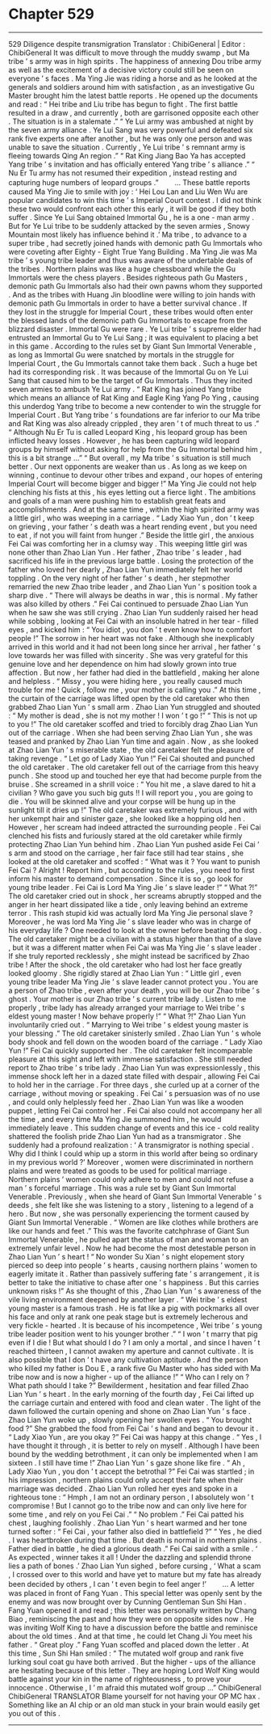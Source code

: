 
# Chapter 529


---

529 Diligence despite transmigration
Translator : ChibiGeneral | Editor : ChibiGeneral
It was difficult to move through the muddy swamp , but Ma tribe ’ s army was in high spirits .
The happiness of annexing Dou tribe army as well as the excitement of a decisive victory could still be seen on everyone ’ s faces .
Ma Ying Jie was riding a horse and as he looked at the generals and soldiers around him with satisfaction , as an investigative Gu Master brought him the latest battle reports .
He opened up the documents and read :
“ Hei tribe and Liu tribe has begun to fight . The first battle resulted in a draw , and currently , both are garrisoned opposite each other . The situation is in a stalemate .”
“ Ye Lui army was ambushed at night by the seven army alliance . Ye Lui Sang was very powerful and defeated six rank five experts one after another , but he was only one person and was unable to save the situation . Currently , Ye Lui tribe ’ s remnant army is fleeing towards Qing An region .”
“ Rat King Jiang Bao Ya has accepted Yang tribe ’ s invitation and has officially entered Yang tribe ’ s alliance .”
“ Nu Er Tu army has not resumed their expedition , instead resting and capturing huge numbers of leopard groups .” 　　…
These battle reports caused Ma Ying Jie to smile with joy : ‘ Hei Lou Lan and Liu Wen Wu are popular candidates to win this time ’ s Imperial Court contest . I did not think these two would confront each other this early , it will be good if they both suffer . Since Ye Lui Sang obtained Immortal Gu , he is a one - man army . But for Ye Lui tribe to be suddenly attacked by the seven armies , Snowy Mountain most likely has influence behind it .’
Ma tribe , to advance to a super tribe , had secretly joined hands with demonic path Gu Immortals who were coveting after Eighty - Eight True Yang Building . Ma Ying Jie was Ma tribe ’ s young tribe leader and thus was aware of the undertable deals of the tribes .
Northern plains was like a huge chessboard while the Gu Immortals were the chess players .
Besides righteous path Gu Masters , demonic path Gu Immortals also had their own pawns whom they supported . And as the tribes with Huang Jin bloodline were willing to join hands with demonic path Gu Immortals in order to have a better survival chance . If they lost in the struggle for Imperial Court , these tribes would often enter the blessed lands of the demonic path Gu Immortals to escape from the blizzard disaster .
Immortal Gu were rare .
Ye Lui tribe ’ s supreme elder had entrusted an Immortal Gu to Ye Lui Sang ; it was equivalent to placing a bet in this game .
According to the rules set by Giant Sun Immortal Venerable , as long as Immortal Gu were snatched by mortals in the struggle for Imperial Court , the Gu Immortals cannot take them back .
Such a huge bet had its corresponding risk .
It was because of the Immortal Gu on Ye Lui Sang that caused him to be the target of Gu Immortals . Thus they incited seven armies to ambush Ye Lui army .
“ Rat King has joined Yang tribe which means an alliance of Rat King and Eagle King Yang Po Ying , causing this underdog Yang tribe to become a new contender to win the struggle for Imperial Court . But Yang tribe ’ s foundations are far inferior to our Ma tribe and Rat King was also already crippled , they aren ’ t of much threat to us .”
“ Although Nu Er Tu is called Leopard King , his leopard group has been inflicted heavy losses . However , he has been capturing wild leopard groups by himself without asking for help from the Gu Immortal behind him , this is a bit strange …”
“ But overall , my Ma tribe ’ s situation is still much better . Our next opponents are weaker than us . As long as we keep on winning , continue to devour other tribes and expand , our hopes of entering Imperial Court will become bigger and bigger !”
Ma Ying Jie could not help clenching his fists at this , his eyes letting out a fierce light . The ambitions and goals of a man were pushing him to establish great feats and accomplishments .
And at the same time , within the high spirited army was a little girl , who was weeping in a carriage .
“ Lady Xiao Yun , don ’ t keep on grieving , your father ’ s death was a heart rending event , but you need to eat , if not you will faint from hunger .” Beside the little girl , the anxious Fei Cai was comforting her in a clumsy way .
This weeping little girl was none other than Zhao Lian Yun .
Her father , Zhao tribe ’ s leader , had sacrificed his life in the previous large battle .
Losing the protection of the father who loved her dearly , Zhao Lian Yun immediately felt her world toppling . On the very night of her father ’ s death , her stepmother remarried the new Zhao tribe leader , and Zhao Lian Yun ’ s position took a sharp dive .
“ There will always be deaths in war , this is normal . My father was also killed by others .” Fei Cai continued to persuade Zhao Lian Yun when he saw she was still crying .
Zhao Lian Yun suddenly raised her head while sobbing , looking at Fei Cai with an insoluble hatred in her tear - filled eyes , and kicked him : “ You idiot , you don ’ t even know how to comfort people !”
The sorrow in her heart was not fake . Although she inexplicably arrived in this world and it had not been long since her arrival , her father ’ s love towards her was filled with sincerity . She was very grateful for this genuine love and her dependence on him had slowly grown into true affection .
But now , her father had died in the battlefield , making her alone and helpless .
“ Missy , you were hiding here , you really caused much trouble for me ! Quick , follow me , your mother is calling you .” At this time , the curtain of the carriage was lifted open by the old caretaker who then grabbed Zhao Lian Yun ’ s small arm .
Zhao Lian Yun struggled and shouted : “ My mother is dead , she is not my mother ! I won ’ t go !”
“ This is not up to you !” The old caretaker scoffed and tried to forcibly drag Zhao Lian Yun out of the carriage .
When she had been serving Zhao Lian Yun , she was teased and pranked by Zhao Lian Yun time and again . Now , as she looked at Zhao Lian Yun ’ s miserable state , the old caretaker felt the pleasure of taking revenge .
“ Let go of Lady Xiao Yun !” Fei Cai shouted and punched the old caretaker .
The old caretaker fell out of the carriage from this heavy punch . She stood up and touched her eye that had become purple from the bruise . She screamed in a shrill voice : “ You hit me , a slave dared to hit a civilian ? Who gave you such big guts !! I will report you , you are going to die . You will be skinned alive and your corpse will be hung up in the sunlight till it dries up !”
The old caretaker was extremely furious , and with her unkempt hair and sinister gaze , she looked like a hopping old hen .
However , her scream had indeed attracted the surrounding people .
Fei Cai clenched his fists and furiously stared at the old caretaker while firmly protecting Zhao Lian Yun behind him .
Zhao Lian Yun pushed aside Fei Cai ’ s arm and stood on the carriage , her fair face still had tear stains , she looked at the old caretaker and scoffed : “ What was it ? You want to punish Fei Cai ? Alright ! Report him , but according to the rules , you need to first inform his master to demand compensation . Since it is so , go look for young tribe leader . Fei Cai is Lord Ma Ying Jie ’ s slave leader !”
“ What ?!” The old caretaker cried out in shock , her screams abruptly stopped and the anger in her heart dissipated like a tide , only leaving behind an extreme terror .
This rash stupid kid was actually lord Ma Ying Jie personal slave ? Moreover , he was lord Ma Ying Jie ’ s slave leader who was in charge of his everyday life ?
One needed to look at the owner before beating the dog .
The old caretaker might be a civilian with a status higher than that of a slave , but it was a different matter when Fei Cai was Ma Ying Jie ’ s slave leader .
If she truly reported recklessly , she might instead be sacrificed by Zhao tribe !
After the shock , the old caretaker who had lost her face greatly looked gloomy . She rigidly stared at Zhao Lian Yun : “ Little girl , even young tribe leader Ma Ying Jie ’ s slave leader cannot protect you . You are a person of Zhao tribe , even after your death , you will be our Zhao tribe ’ s ghost . Your mother is our Zhao tribe ’ s current tribe lady . Listen to me properly , tribe lady has already arranged your marriage to Wei tribe ’ s eldest young master ! Now behave properly !”
“ What ?!” Zhao Lian Yun involuntarily cried out .
“ Marrying to Wei tribe ’ s eldest young master is your blessing .” The old caretaker sinisterly smiled .
Zhao Lian Yun ’ s whole body shook and fell down on the wooden board of the carriage .
“ Lady Xiao Yun !” Fei Cai quickly supported her .
The old caretaker felt incomparable pleasure at this sight and left with immense satisfaction . She still needed report to Zhao tribe ’ s tribe lady .
Zhao Lian Yun was expressionlessly , this immense shock left her in a dazed state filled with despair , allowing Fei Cai to hold her in the carriage . For three days , she curled up at a corner of the carriage , without moving or speaking .
Fei Cai ’ s persuasion was of no use , and could only helplessly feed her .
Zhao Lian Yun was like a wooden puppet , letting Fei Cai control her .
Fei Cai also could not accompany her all the time , and every time Ma Ying Jie summoned him , he would immediately leave .
This sudden change of events and this ice - cold reality shattered the foolish pride Zhao Lian Yun had as a transmigrator .
She suddenly had a profound realization : ‘ A transmigrator is nothing special . Why did I think I could whip up a storm in this world after being so ordinary in my previous world ?’
Moreover , women were discriminated in northern plains and were treated as goods to be used for political marriage . Northern plains ’ women could only adhere to men and could not refuse a man ’ s forceful marriage . This was a rule set by Giant Sun Immortal Venerable .
Previously , when she heard of Giant Sun Immortal Venerable ’ s deeds , she felt like she was listening to a story , listening to a legend of a hero . But now , she was personally experiencing the torment caused by Giant Sun Immortal Venerable .
“ Women are like clothes while brothers are like our hands and feet .” This was the favorite catchphrase of Giant Sun Immortal Venerable , he pulled apart the status of man and woman to an extremely unfair level . Now he had become the most detestable person in Zhao Lian Yun ’ s heart !
“ No wonder Su Xian ’ s night elopement story pierced so deep into people ’ s hearts , causing northern plains ’ women to eagerly imitate it . Rather than passively suffering fate ’ s arrangement , it is better to take the initiative to chase after one ’ s happiness . But this carries unknown risks !”
As she thought of this , Zhao Lian Yun ’ s awareness of the vile living environment deepened by another layer .
“ Wei tribe ’ s eldest young master is a famous trash . He is fat like a pig with pockmarks all over his face and only at rank one peak stage but is extremely lecherous and very fickle - hearted . It is because of his incompetence , Wei tribe ’ s young tribe leader position went to his younger brother .”
“ I won ’ t marry that pig even if I die ! But what should I do ? I am only a mortal , and since I haven ’ t reached thirteen , I cannot awaken my aperture and cannot cultivate . It is also possible that I don ’ t have any cultivation aptitude . And the person who killed my father is Dou E , a rank five Gu Master who has sided with Ma tribe now and is now a higher - up of the alliance !”
“ Who can I rely on ? What path should I take ?”
Bewilderment , hesitation and fear filled Zhao Lian Yun ’ s heart .
In the early morning of the fourth day , Fei Cai lifted up the carriage curtain and entered with food and clean water . The light of the dawn followed the curtain opening and shone on Zhao Lian Yun ’ s face .
Zhao Lian Yun woke up , slowly opening her swollen eyes .
“ You brought food ?” She grabbed the food from Fei Cai ’ s hand and began to devour it .
“ Lady Xiao Yun , are you okay ?” Fei Cai was happy at this change .
“ Yes , I have thought it through , it is better to rely on myself . Although I have been bound by the wedding betrothment , it can only be implemented when I am sixteen . I still have time !” Zhao Lian Yun ’ s gaze shone like fire .
“ Ah , Lady Xiao Yun , you don ’ t accept the betrothal ?” Fei Cai was startled ; in his impression , northern plains could only accept their fate when their marriage was decided .
Zhao Lian Yun rolled her eyes and spoke in a righteous tone : “ Hmph , I am not an ordinary person , I absolutely won ’ t compromise ! But I cannot go to the tribe now and can only live here for some time , and rely on you Fei Cai .”
“ No problem .” Fei Cai patted his chest , laughing foolishly .
Zhao Lian Yun ’ s heart warmed and her tone turned softer : “ Fei Cai , your father also died in battlefield ?”
“ Yes , he died . I was heartbroken during that time . But death is normal in northern plains . Father died in battle , he died a glorious death .” Fei Cai said with a smile .
‘ As expected , winner takes it all ! Under the dazzling and splendid throne lies a path of bones .’ Zhao Lian Yun sighed , before cursing , ‘ What a scam , I crossed over to this world and have yet to mature but my fate has already been decided by others , I can ’ t even begin to feel anger !’ 　　…
A letter was placed in front of Fang Yuan .
This special letter was openly sent by the enemy and was now brought over by Cunning Gentleman Sun Shi Han .
Fang Yuan opened it and read ; this letter was personally written by Chang Biao , reminiscing the past and how they were on opposite sides now . He was inviting Wolf King to have a discussion before the battle and reminisce about the old times . And at that time , he could let Chang Ji You meet his father .
“ Great ploy .” Fang Yuan scoffed and placed down the letter .
At this time , Sun Shi Han smiled : “ The mutated wolf group and rank five lurking soul coat gu have both arrived . But the higher - ups of the alliance are hesitating because of this letter . They are hoping Lord Wolf King would battle against your kin in the name of righteousness , to prove your innocence . Otherwise , I ’ m afraid this mutated wolf group …”
ChibiGeneral ChibiGeneral TRANSLATOR Blame yourself for not having your OP MC hax . Something like an AI chip or an old man stuck in your brain would easily get you out of this .

---

